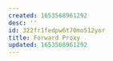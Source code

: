 ```yaml
---
created: 1653568961292
desc: ''
id: 322fr1fedpw6t70mo512yor
title: Forward Proxy
updated: 1653568961292
---
```

   
